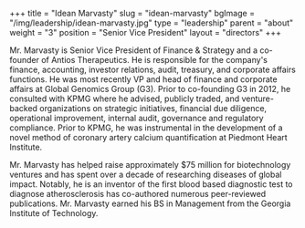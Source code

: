 +++
title = "Idean Marvasty"
slug = "idean-marvasty"
bgImage = "/img/leadership/idean-marvasty.jpg"
type = "leadership"
parent = "about"
weight = "3"
position = "Senior Vice President"
layout = "directors"
+++


Mr. Marvasty is Senior Vice President of Finance & Strategy and a co-founder of Antios Therapeutics. He is responsible for the company's finance, accounting, investor relations, audit, treasury, and corporate affairs functions. He was most recently VP and head of finance and corporate affairs at Global Genomics Group (G3). Prior to co-founding G3 in 2012, he consulted with KPMG where he advised, publicly traded, and venture-backed organizations on strategic initiatives, financial due diligence, operational improvement, internal audit, governance and regulatory compliance. Prior to KPMG, he was instrumental in the development of a novel method of coronary artery calcium quantification at Piedmont Heart Institute.  

Mr. Marvasty has helped raise approximately $75 million for biotechnology ventures and has spent over a decade of researching diseases of global impact. Notably, he is an inventor of the first blood based diagnostic test to diagnose atherosclerosis has co-authored numerous peer-reviewed publications. Mr. Marvasty earned his BS in Management from the Georgia Institute of Technology. 